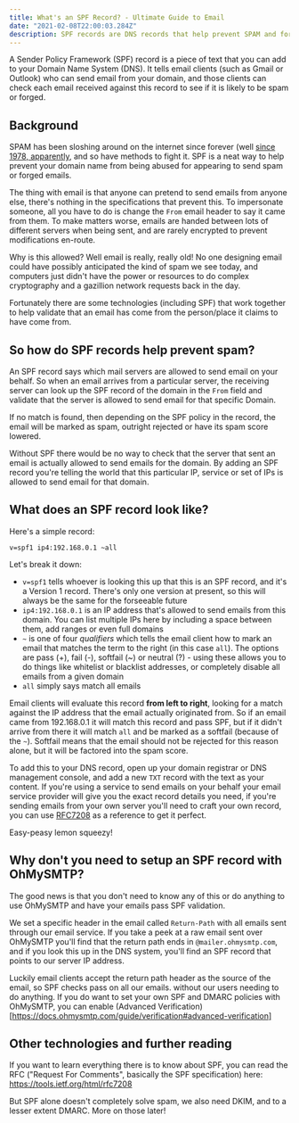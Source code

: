```yaml
---
title: What's an SPF Record? - Ultimate Guide to Email
date: "2021-02-08T22:00:03.284Z"
description: SPF records are DNS records that help prevent SPAM and forged emails
---
```


A Sender Policy Framework (SPF) record is a piece of text that you can add to your Domain Name System (DNS). It tells email clients (such as Gmail or Outlook) who can send email from your domain, and those clients can check each email received against this record to see if it is likely to be spam or forged.

## Background

SPAM has been sloshing around on the internet since forever (well [since 1978, apparently](https://www.themarysue.com/first-spam-email/), and so have methods to fight it. SPF is a neat way to help prevent your domain name from being abused for appearing to send spam or forged emails.

The thing with email is that anyone can pretend to send emails from anyone else, there's nothing in the specifications that prevent this. To impersonate someone, all you have to do is change the `From` email header to say it came from them. To make matters worse, emails are handed between lots of different servers when being sent, and are rarely encrypted to prevent modifications en-route.

Why is this allowed? Well email is really, really old! No one designing email could have possibly anticipated the kind of spam we see today, and computers just didn't have the power or resources to do complex cryptography and a gazillion network requests back in the day.

Fortunately there are some technologies (including SPF) that work together to help validate that an email has come from the person/place it claims to have come from.

## So how do SPF records help prevent spam?

An SPF record says which mail servers are allowed to send email on your behalf. So when an email arrives from a particular server, the receiving server can look up the SPF record of the domain in the `From` field and validate that the server is allowed to send email for that specific Domain.

If no match is found, then depending on the SPF policy in the record, the email will be marked as spam, outright rejected or have its spam score lowered. 

Without SPF there would be no way to check that the server that sent an email is actually allowed to send emails for the domain. By adding an SPF record you're telling the world that this particular IP, service or set of IPs is allowed to send email for that domain.

## What does an SPF record look like?

Here's a simple record:

```
v=spf1 ip4:192.168.0.1 ~all
```
Let's break it down:

- `v=spf1` tells whoever is looking this up that this is an SPF record, and it's a Version 1 record. There's only one version at present, so this will always be the same for the forseeable future
- `ip4:192.168.0.1` is an IP address that's allowed to send emails from this domain. You can list multiple IPs here by including a space between them, add ranges or even full domains
- `~` is one of four *qualifiers* which tells the email client how to mark an email that matches the term to the right (in this case `all`). The options are pass (+), fail (-), softfail (~) or neutral (?) - using these allows you to do things like whitelist or blacklist addresses, or completely disable all emails from a given domain
- `all` simply says match all emails

Email clients will evaluate this record **from left to right**, looking for a match against the IP address that the email actually originated from. So if an email came from 192.168.0.1 it will match this record and pass SPF, but if it didn't arrive from there it will match `all` and be marked as a softfail (because of the `~`). Softfail means that the email should not be rejected for this reason alone, but it will be factored into the spam score.

To add this to your DNS record, open up your domain registrar or DNS management console, and add a new `TXT` record with the text as your content. If you're using a service to send emails on your behalf your email service provider will give you the exact record details you need, if you're sending emails from your own server you'll need to craft your own record, you can use [RFC7208](https://tools.ietf.org/html/rfc7208) as a reference to get it perfect.

Easy-peasy lemon squeezy!

## Why don't you need to setup an SPF record with OhMySMTP?

The good news is that you don't need to know any of this or do anything to use OhMySMTP and have your emails pass SPF validation.

We set a specific header in the email called `Return-Path` with all emails sent through our email service. If you take a peek at a raw email sent over OhMySMTP you'll find that the return path ends in `@mailer.ohmysmtp.com`, and if you look this up in the DNS system, you'll find an SPF record that points to our server IP address.

Luckily email clients accept the return path header as the source of the email, so SPF checks pass on all our emails. without our users needing to do anything. If you do want to set your own SPF and DMARC policies with OhMySMTP, you can enable (Advanced Verification)[https://docs.ohmysmtp.com/guide/verification#advanced-verification]

## Other technologies and further reading

If you want to learn everything there is to know about SPF, you can read the RFC ("Request For Comments", basically the SPF specification) here: https://tools.ietf.org/html/rfc7208

But SPF alone doesn't completely solve spam, we also need DKIM, and to a lesser extent DMARC. More on those later!